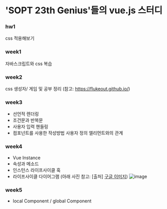  <h1>'SOPT 23th Genius'들의 vue.js 스터디</h1>

### hw1<br>
css 적용해보기<br>
### week1<br>
자바스크립트와 css 복습<br>
### week2<br>
css 생성자/ 게임 및 공부 정리 (참고: https://flukeout.github.io/)<br>
### week3<br>
   * 선언적 렌더링
   * 조건문과 반복문
   * 사용자 입력 핸들링
   * 컴포넌트를 사용한 작성방법
        사용자 정의 엘리먼트와의 관계
### week4<br>
   * Vue Instance
   * 속성과 메소드
   * 인스턴스 라이프사이클 훅
   * 라이프사이클 다이어그램 (아래 사진 참고: [출처] [구글 이미지](https://www.google.com/url?sa=i&source=images&cd=&cad=rja&uact=8&ved=2ahUKEwiTj629uLXhAhXUA4gKHbppDhEQjRx6BAgBEAU&url=%2Furl%3Fsa%3Di%26source%3Dimages%26cd%3D%26cad%3Drja%26uact%3D8%26ved%3D2ahUKEwiTj629uLXhAhXUA4gKHbppDhEQjRx6BAgBEAU%26url%3Dhttps%253A%252F%252Fwww.pinterest.com%252Fpin%252F317855686189562134%252F%26psig%3DAOvVaw2wa2H0aYn45GrCJpkm9Q3f%26ust%3D1554433037078830&psig=AOvVaw2wa2H0aYn45GrCJpkm9Q3f&ust=1554433037078830)) 
![image](https://user-images.githubusercontent.com/18275619/55526658-d815bb80-56d0-11e9-8bfd-ddbc76ecff65.png)

### week5<br>
   * local Component / global Component
